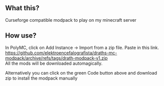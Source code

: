 ## What this?
Curseforge compatible modpack to play on my minecraft server
## How use?
In PolyMC, click on Add Instance -> Import from a zip file. Paste in this link. \
https://github.com/elektroencefalografista/draths-mc-modpack/archive/refs/tags/drath-modpack-v1.zip \
All the mods will be downloaded automagically.


Alternatively you can click on the green Code button above and download zip to install the modpack manually
